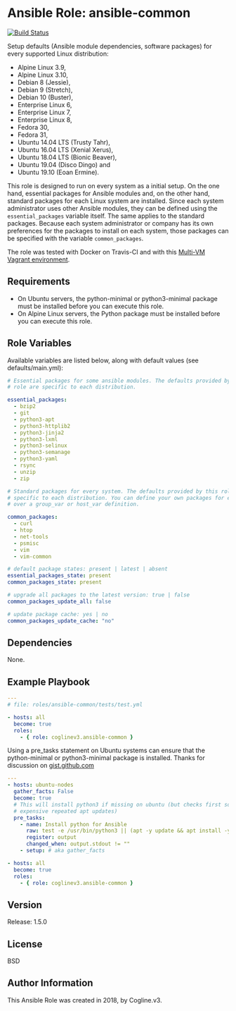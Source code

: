 # Ansible Role: ansible-common

[![Build Status](https://travis-ci.org/coglinev3/ansible-common.svg?branch=master)](https://travis-ci.org/coglinev3/ansible-common)

Setup defaults (Ansible module dependencies, software packages) for every supported Linux distribution:
* Alpine Linux 3.9,
* Alpine Linux 3.10,
* Debian 8 (Jessie),
* Debian 9 (Stretch),
* Debian 10 (Buster),
* Enterprise Linux 6, 
* Enterprise Linux 7, 
* Enterprise Linux 8, 
* Fedora 30,
* Fedora 31,
* Ubuntu 14.04 LTS (Trusty Tahr),
* Ubuntu 16.04 LTS (Xenial Xerus),
* Ubuntu 18.04 LTS (Bionic Beaver),
* Ubuntu 19.04 (Disco Dingo) and
* Ubuntu 19.10 (Eoan Ermine).

This role is designed to run on every system as a initial setup. On the one hand, essential packages for Ansible modules and, on the other hand, standard packages for each Linux system are installed. Since each system administrator uses other Ansible modules, they can be defined using the `essential_packages` variable itself. The same applies to the standard packages. Because each system administrator or company has its own preferences for the packages to install on each system, those packages can be specified with the variable `common_packages`.

The role was tested with Docker on Travis-CI and with this [Multi-VM Vagrant environment](https://ansible-development.readthedocs.io/ "Vagrant environment for Developing and Testing Ansible Roles").

## Requirements

* On Ubuntu servers, the python-minimal or python3-minimal package must be installed before you can
execute this role.
* On Alpine Linux servers, the Python package must be installed before you can
execute this role.

## Role Variables

Available variables are listed below, along with default values (see defaults/main.yml):

```yml
# Essential packages for some ansible modules. The defaults provided by this
# role are specific to each distribution.

essential_packages:
  - bzip2
  - git
  - python3-apt
  - python3-httplib2
  - python3-jinja2
  - python3-lxml
  - python3-selinux
  - python3-semanage
  - python3-yaml
  - rsync
  - unzip
  - zip

# Standard packages for every system. The defaults provided by this role are
# specific to each distribution. You can define your own packages for example
# over a group_var or host_var definition.

common_packages:
  - curl
  - htop
  - net-tools
  - psmisc
  - vim
  - vim-common

# default package states: present | latest | absent
essential_packages_state: present
common_packages_state: present

# upgrade all packages to the latest version: true | false
common_packages_update_all: false

# update package cache: yes | no
common_packages_update_cache: "no"
```

## Dependencies

None.

## Example Playbook

```yml
---
# file: roles/ansible-common/tests/test.yml

- hosts: all
  become: true
  roles:
    - { role: coglinev3.ansible-common }
```

Using a pre_tasks statement on Ubuntu systems can ensure that the python-minimal or python3-minimal package is installed. Thanks for discussion on [gist.github.com](https://gist.github.com/gwillem/4ba393dceb55e5ae276a87300f6b8e6f "gwillem/ansible-bootstrap-ubuntu-16.04.yml")

```yml
---
- hosts: ubuntu-nodes
  gather_facts: False
  become: true
  # This will install python3 if missing on ubuntu (but checks first so no
  # expensive repeated apt updates)
  pre_tasks:
    - name: Install python for Ansible
      raw: test -e /usr/bin/python3 || (apt -y update && apt install -y python3-minimal)
      register: output
      changed_when: output.stdout != ""
    - setup: # aka gather_facts

- hosts: all
  become: true
  roles:
    - { role: coglinev3.ansible-common }
```

## Version

Release: 1.5.0

## License

BSD

## Author Information

This Ansible Role was created in 2018, by Cogline.v3.
